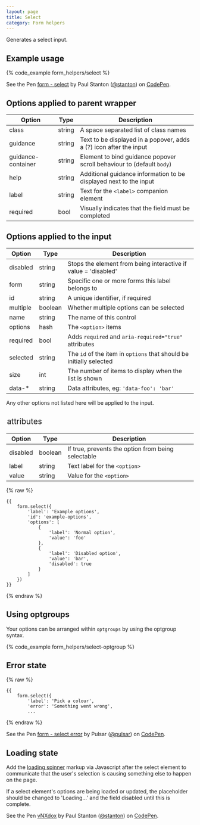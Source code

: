 ```yaml
---
layout: page
title: Select
category: Form helpers
---
```


Generates a select input.

## Example usage

{% code_example form_helpers/select %}

<p data-height="110" data-theme-id="24005" data-slug-hash="meVKpx" data-default-tab="result" data-embed-version="2" data-user="stanton" class='codepen'>See the Pen <a href='http://codepen.io/stanton/pen/meVKpx/'>form - select</a> by Paul Stanton (<a href='http://codepen.io/stanton'>@stanton</a>) on <a href='http://codepen.io'>CodePen</a>.</p>
<script async src="//assets.codepen.io/assets/embed/ei.js"></script>

## Options applied to parent wrapper

Option      | Type    | Description
----------- | ------- | --------------------------------------------------------
class       | string  | A space separated list of class names
guidance    | string  | Text to be displayed in a popover, adds a (?) icon after the input
guidance-container | string | Element to bind guidance popover scroll behaviour to (default `body`)
help        | string  | Additional guidance information to be displayed next to the input
label       | string  | Text for the `<label>` companion element
required    | bool    | Visually indicates that the field must be completed

## Options applied to the input

Option      | Type    | Description
----------- | ------- | --------------------------------------------------------
disabled    | string  | Stops the element from being interactive if value = 'disabled'
form        | string  | Specific one or more forms this label belongs to
id          | string  | A unique identifier, if required
multiple    | boolean | Whether multiple options can be selected
name        | string  | The name of this control
options     | hash    | The `<option>` items
required    | bool    | Adds `required` and `aria-required="true"` attributes
selected    | string  | The `id` of the item in `options` that should be initially selected
size        | int     | The number of items to display when the list is shown
data-*      | string  | Data attributes, eg: `'data-foo': 'bar'`

Any other options not listed here will be applied to the input.

## <option> attributes

Option      | Type    | Description
----------- | ------- | ---------------------------------------------------
disabled    | boolean | If true, prevents the option from being selectable
label       | string  | Text label for the `<option>`
value       | string  | Value for the `<option>`

{% raw %}
```twig
{{
    form.select({
        'label': 'Example options',
        'id': 'example-options',
        'options': [
            {
                'label': 'Normal option',
                'value': 'foo'
            },
            {
                'label': 'Disabled option',
                'value': 'bar',
                'disabled': true
            }
        ]
    })
}}
```
{% endraw %}

## Using optgroups

Your options can be arranged within `optgroups` by using the optgroup syntax.

{% code_example form_helpers/select-optgroup %}

## Error state

{% raw %}
```twig
{{
    form.select({
        'label': 'Pick a colour',
        'error': 'Something went wrong',
        ...
```
{% endraw %}

<p data-height="110" data-theme-id="24005" data-slug-hash="ALXXWd" data-default-tab="result" data-user="pulsar" data-embed-version="2" class="codepen">See the Pen <a href="http://codepen.io/pulsar/pen/ALXXWd/">form - select error</a> by Pulsar (<a href="http://codepen.io/pulsar">@pulsar</a>) on <a href="http://codepen.io">CodePen</a>.</p><script async src="//assets.codepen.io/assets/embed/ei.js"></script>

## Loading state

Add the [loading spinner](loading.md) markup via Javascript after the select element to communicate that the user's selection is causing something else to happen on the page.

If a select element's options are being loaded or updated, the placeholder should be changed to 'Loading...' and the field disabled until this is complete.

<p data-height="80" data-theme-id="24005" data-slug-hash="vNXdox" data-embed-version="2" data-default-tab="result" data-user="stanton" class='codepen'>See the Pen <a href='http://codepen.io/stanton/pen/vNXdox/'>vNXdox</a> by Paul Stanton (<a href='http://codepen.io/stanton'>@stanton</a>) on <a href='http://codepen.io'>CodePen</a>.</p>
<script async src="//assets.codepen.io/assets/embed/ei.js"></script>
